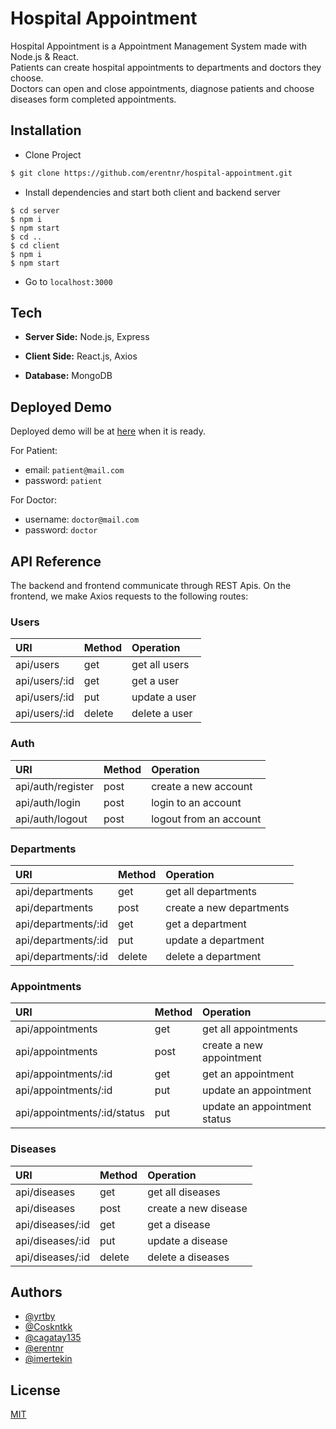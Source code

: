 
# Hospital Appointment

Hospital Appointment is a Appointment Management System made with Node.js & React.\
Patients can create hospital appointments to departments and doctors they choose.\
Doctors can open and close appointments, diagnose patients and choose diseases form completed appointments.


## Installation

- Clone Project 

```bash
$ git clone https://github.com/erentnr/hospital-appointment.git
```

- Install dependencies and start both client and backend server
```
$ cd server
$ npm i
$ npm start
$ cd ..
$ cd client
$ npm i
$ npm start
```

- Go to `localhost:3000`


## Tech

- **Server Side:** Node.js, Express

- **Client Side:** React.js, Axios

- **Database:** MongoDB

## Deployed Demo

Deployed demo will be at [here]("") when it is ready.

For Patient:
- email: `patient@mail.com`
- password: `patient`

For Doctor:
- username: `doctor@mail.com`
- password: `doctor`



## API Reference

The backend and frontend communicate through REST Apis. On the frontend, 
we make Axios requests to the following routes:

### Users

| URI | Method | Operation |
| :--- | :--- | :--- |
| api/users | get | get all users  |
| api/users/:id | get | get a user |
| api/users/:id | put | update a user |
| api/users/:id | delete | delete a user |

### Auth

| URI | Method | Operation |
| :--- | :--- | :--- |
| api/auth/register | post | create a new account  |
| api/auth/login | post | login to an account |
| api/auth/logout | post | logout from an account |

### Departments

| URI | Method | Operation |
| :--- | :--- | :--- |
| api/departments | get | get all departments  |
| api/departments | post | create a new departments  |
| api/departments/:id | get | get a department |
| api/departments/:id | put | update a department |
| api/departments/:id | delete | delete a department |

### Appointments

| URI | Method | Operation |
| :--- | :--- | :--- |
| api/appointments | get | get all appointments  |
| api/appointments | post | create a new appointment  |
| api/appointments/:id | get | get an appointment |
| api/appointments/:id | put | update an appointment |
| api/appointments/:id/status | put | update an appointment status | 

### Diseases

| URI | Method | Operation |
| :--- | :--- | :--- |
| api/diseases | get | get all diseases  |
| api/diseases | post | create a new disease  |
| api/diseases/:id | get | get a disease |
| api/diseases/:id | put | update a disease |
| api/diseases/:id | delete | delete a diseases |

## Authors

- [@yrtby](https://github.com/yrtby)
- [@Coskntkk](https://github.com/Coskntkk)
- [@cagatay135](https://github.com/cagatay135)
- [@erentnr](https://github.com/erentnr)
- [@imertekin](https://github.com/imertekin)


## License

[MIT](https://choosealicense.com/licenses/mit/)
